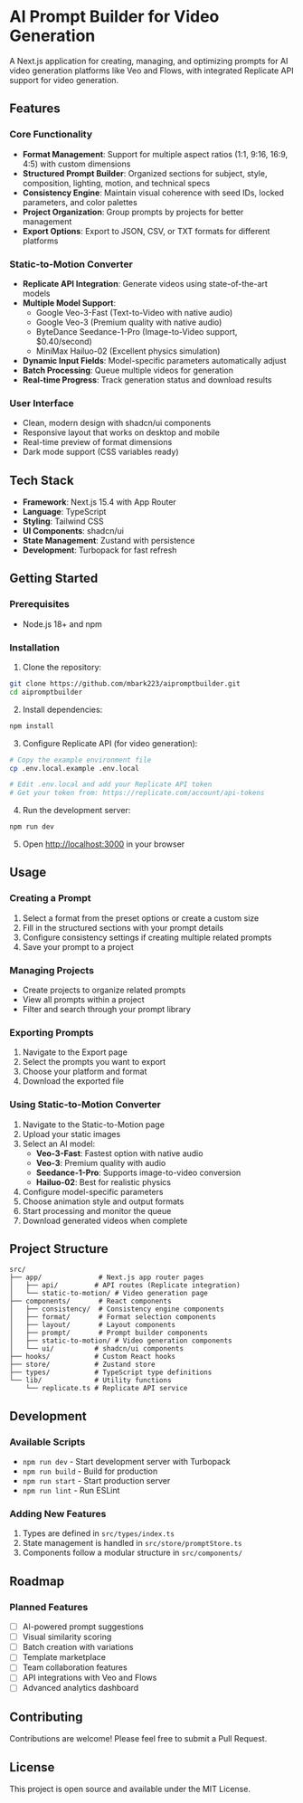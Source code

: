# AI Prompt Builder for Video Generation

A Next.js application for creating, managing, and optimizing prompts for AI video generation platforms like Veo and Flows, with integrated Replicate API support for video generation.

## Features

### Core Functionality
- **Format Management**: Support for multiple aspect ratios (1:1, 9:16, 16:9, 4:5) with custom dimensions
- **Structured Prompt Builder**: Organized sections for subject, style, composition, lighting, motion, and technical specs
- **Consistency Engine**: Maintain visual coherence with seed IDs, locked parameters, and color palettes
- **Project Organization**: Group prompts by projects for better management
- **Export Options**: Export to JSON, CSV, or TXT formats for different platforms

### Static-to-Motion Converter
- **Replicate API Integration**: Generate videos using state-of-the-art models
- **Multiple Model Support**:
  - Google Veo-3-Fast (Text-to-Video with native audio)
  - Google Veo-3 (Premium quality with native audio)
  - ByteDance Seedance-1-Pro (Image-to-Video support, $0.40/second)
  - MiniMax Hailuo-02 (Excellent physics simulation)
- **Dynamic Input Fields**: Model-specific parameters automatically adjust
- **Batch Processing**: Queue multiple videos for generation
- **Real-time Progress**: Track generation status and download results

### User Interface
- Clean, modern design with shadcn/ui components
- Responsive layout that works on desktop and mobile
- Real-time preview of format dimensions
- Dark mode support (CSS variables ready)

## Tech Stack

- **Framework**: Next.js 15.4 with App Router
- **Language**: TypeScript
- **Styling**: Tailwind CSS
- **UI Components**: shadcn/ui
- **State Management**: Zustand with persistence
- **Development**: Turbopack for fast refresh

## Getting Started

### Prerequisites
- Node.js 18+ and npm

### Installation

1. Clone the repository:
```bash
git clone https://github.com/mbark223/aipromptbuilder.git
cd aipromptbuilder
```

2. Install dependencies:
```bash
npm install
```

3. Configure Replicate API (for video generation):
```bash
# Copy the example environment file
cp .env.local.example .env.local

# Edit .env.local and add your Replicate API token
# Get your token from: https://replicate.com/account/api-tokens
```

4. Run the development server:
```bash
npm run dev
```

5. Open [http://localhost:3000](http://localhost:3000) in your browser

## Usage

### Creating a Prompt
1. Select a format from the preset options or create a custom size
2. Fill in the structured sections with your prompt details
3. Configure consistency settings if creating multiple related prompts
4. Save your prompt to a project

### Managing Projects
- Create projects to organize related prompts
- View all prompts within a project
- Filter and search through your prompt library

### Exporting Prompts
1. Navigate to the Export page
2. Select the prompts you want to export
3. Choose your platform and format
4. Download the exported file

### Using Static-to-Motion Converter
1. Navigate to the Static-to-Motion page
2. Upload your static images
3. Select an AI model:
   - **Veo-3-Fast**: Fastest option with native audio
   - **Veo-3**: Premium quality with audio
   - **Seedance-1-Pro**: Supports image-to-video conversion
   - **Hailuo-02**: Best for realistic physics
4. Configure model-specific parameters
5. Choose animation style and output formats
6. Start processing and monitor the queue
7. Download generated videos when complete

## Project Structure

```
src/
├── app/              # Next.js app router pages
│   ├── api/         # API routes (Replicate integration)
│   └── static-to-motion/ # Video generation page
├── components/       # React components
│   ├── consistency/  # Consistency engine components
│   ├── format/       # Format selection components
│   ├── layout/       # Layout components
│   ├── prompt/       # Prompt builder components
│   ├── static-to-motion/ # Video generation components
│   └── ui/          # shadcn/ui components
├── hooks/           # Custom React hooks
├── store/           # Zustand store
├── types/           # TypeScript type definitions
└── lib/             # Utility functions
    └── replicate.ts # Replicate API service
```

## Development

### Available Scripts
- `npm run dev` - Start development server with Turbopack
- `npm run build` - Build for production
- `npm run start` - Start production server
- `npm run lint` - Run ESLint

### Adding New Features
1. Types are defined in `src/types/index.ts`
2. State management is handled in `src/store/promptStore.ts`
3. Components follow a modular structure in `src/components/`

## Roadmap

### Planned Features
- [ ] AI-powered prompt suggestions
- [ ] Visual similarity scoring
- [ ] Batch creation with variations
- [ ] Template marketplace
- [ ] Team collaboration features
- [ ] API integrations with Veo and Flows
- [ ] Advanced analytics dashboard

## Contributing

Contributions are welcome! Please feel free to submit a Pull Request.

## License

This project is open source and available under the MIT License.
